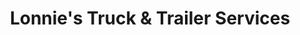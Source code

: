---
title: "Lonnie's Truck & Trailer Services"
url: /indianapolis/lonnies-truck-and-trailer-services/
shop: car repair
---